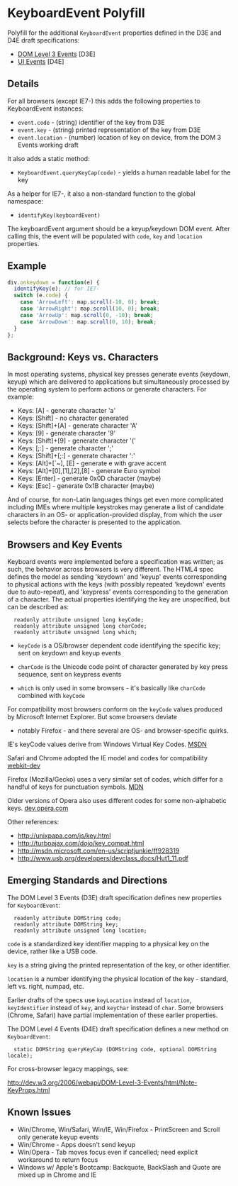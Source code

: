 # KeyboardEvent Polyfill

Polyfill for the additional `KeyboardEvent` properties defined in the D3E and D4E draft specifications:

* [DOM Level 3 Events](https://dvcs.w3.org/hg/dom3events/raw-file/tip/html/DOM3-Events.html) [D3E]
* [UI Events](https://dvcs.w3.org/hg/d4e/raw-file/tip/source_respec.htm) [D4E]

## Details

For all browsers (except IE7-) this adds the following properties to
KeyboardEvent instances:

* `event.code` - (string) identifier of the key from D3E
* `event.key` - (string) printed representation of the key from D3E
* `event.location` - (number) location of key on device, from the DOM 3 Events working draft

It also adds a static method:

* `KeyboardEvent.queryKeyCap(code)` - yields a human readable label for the key

As a helper for IE7-, it also a non-standard function to the global namespace:

* `identifyKey(keyboardEvent)`

The keyboardEvent argument should be a keyup/keydown DOM event. After
calling this, the event will be populated with `code`, `key` and `location`
properties.

## Example

```js
div.onkeydown = function(e) {
  identifyKey(e); // for IE7-
  switch (e.code) {
    case 'ArrowLeft': map.scroll(-10, 0); break;
    case 'ArrowRight': map.scroll(10, 0); break;
    case 'ArrowUp': map.scroll(0, -10); break;
    case 'ArrowDown': map.scroll(0, 10); break;
  }
};
```

## Background: Keys vs. Characters

In most operating systems, physical key presses generate events
(keydown, keyup) which are delivered to applications but
simultaneously processed by the operating system to perform actions
or generate characters. For example:

* Keys: [A] - generate character 'a'
* Keys: [Shift] - no character generated
* Keys: [Shift]+[A] - generate character 'A'
* Keys: [9] - generate character '9'
* Keys: [Shift]+[9] - generate character '('
* Keys: [;:] - generate character ';'
* Keys: [Shift]+[;:] - generate character ':'
* Keys: [Alt]+[`~], [E] - generate e with grave accent
* Keys: [Alt]+[0],[1],[2],[8] - generate Euro symbol
* Keys: [Enter] - generate 0x0D character (maybe)
* Keys: [Esc] - generate 0x1B character (maybe)

And of course, for non-Latin languages things get even more
complicated including IMEs where multiple keystrokes may generate a
list of candidate characters in an OS- or application-provided
display, from which the user selects before the character is
presented to the application.

## Browsers and Key Events

Keyboard events were implemented before a specification was
written; as such, the behavior across browsers is very different.
The HTML4 spec defines the model as sending 'keydown' and 'keyup'
events corresponding to physical actions with the keys (with
possibly repeated 'keydown' events due to auto-repeat), and
'keypress' events corresponding to the generation of a character.
The actual properties identifying the key are unspecified, but can
be described as:

```idl
  readonly attribute unsigned long keyCode;
  readonly attribute unsigned long charCode;
  readonly attribute unsigned long which;
```

* `keyCode` is a OS/browser dependent code identifying the
  specific key; sent on keydown and keyup events

* `charCode` is the Unicode code point of character generated by
  key press sequence, sent on keypress events

* `which` is only used in some browsers - it's basically like
  `charCode` combined with `keyCode`

For compatibility most browsers conform on the `keyCode` values
produced by Microsoft Internet Explorer. But some browsers deviate 
- notably Firefox - and there several are OS- and browser-specific quirks.

IE's keyCode values derive from Windows Virtual Key Codes.
[MSDN](http://msdn.microsoft.com/en-us/library/dd375731(VS.85).aspx)

Safari and Chrome adopted the IE model and codes for compatibility
[webkit-dev](https://lists.webkit.org/pipermail/webkit-dev/2007-December/002992.html)

Firefox (Mozilla/Gecko) uses a very similar set of codes, which differ
for a handful of keys for punctuation symbols.
[MDN](https://developer.mozilla.org/en/DOM/Event/UIEvent/KeyEvent)

Older versions of Opera also uses different codes for some non-alphabetic keys.
[dev.opera.com](http://dev.opera.com/articles/view/keyboard-accessible-web-applications-3/)

Other references:

*  http://unixpapa.com/js/key.html
*  http://turboajax.com/dojo/key_compat.html
*  http://msdn.microsoft.com/en-us/scriptjunkie/ff928319
*  http://www.usb.org/developers/devclass_docs/Hut1_11.pdf

## Emerging Standards and Directions

The DOM Level 3 Events (D3E) draft specification defines new
properties for `KeyboardEvent`:

```idl
  readonly attribute DOMString code;
  readonly attribute DOMString key;
  readonly attribute unsigned long location;
```

  `code` is a standardized key identifier mapping to a physical key
  on the device, rather like a USB code.

  `key` is a string giving the printed representation of the key,
  or other identifier.

  `location` is a number identifying the physical location of the
  key - standard, left vs. right, numpad, etc.

Earlier drafts of the specs use `keyLocation` instead of
`location`, `keyIdentifier` instead of `key`, and `keyChar` instead
of `char`. Some browsers (Chrome, Safari) have partial
implementation of these earlier properties.

The DOM Level 4 Events (D4E) draft specification defines a new
method on `KeyboardEvent`:

```idl
  static DOMString queryKeyCap (DOMString code, optional DOMString locale);
```

For cross-browser legacy mappings, see:

  http://dev.w3.org/2006/webapi/DOM-Level-3-Events/html/Note-KeyProps.html

## Known Issues

* Win/Chrome, Win/Safari, Win/IE, Win/Firefox - PrintScreen and Scroll only generate keyup events
* Win/Chrome - Apps doesn't send keyup
* Win/Opera - Tab moves focus even if cancelled; need explicit workaround to return focus
* Windows w/ Apple's Bootcamp: Backquote, BackSlash and Quote are mixed up in Chrome and IE
